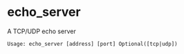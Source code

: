 # echo_server

A TCP/UDP echo server

```
Usage: echo_server [address] [port] Optional([tcp|udp])
```
